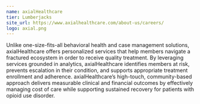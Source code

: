 ```yaml
---
name: axialHealthcare
tier: Lumberjacks
site_url: https://www.axialhealthcare.com/about-us/careers/
logo: axial.png
---
```


Unlike one-size-fits-all behavioral health and case management solutions, axialHealthcare offers personalized services that help members navigate a fractured ecosystem in order to receive quality treatment.
By leveraging services grounded in analytics, axialHealthcare identifies members at risk, prevents escalation in their condition, and supports appropriate treatment enrollment and adherence.
axialHealthcare’s high-touch, community-based approach delivers measurable clinical and financial outcomes by effectively managing cost of care while supporting sustained recovery for patients with opioid use disorder.
